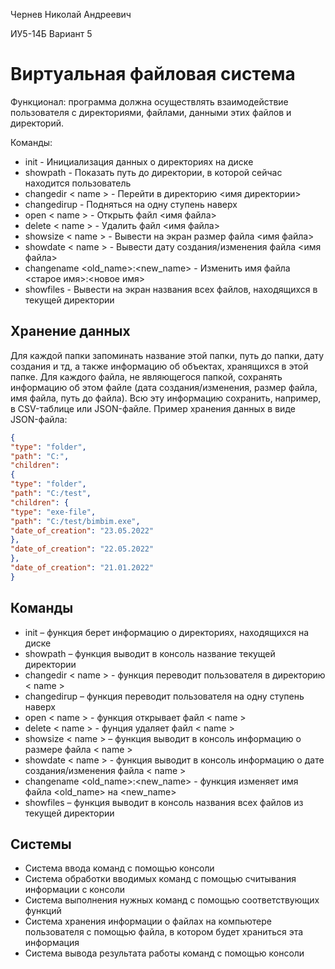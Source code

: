 Чернев Николай Андреевич

ИУ5-14Б Вариант 5

# Виртуальная файловая система
Функционал: программа должна осуществлять взаимодействие пользователя
с директориями, файлами, данными этих файлов и директорий.

Команды:
- init - Инициализация данных о директориях на диске
- showpath - Показать путь до директории, в которой сейчас находится пользователь
- changedir < name > - Перейти в директорию <имя директории>
- changedirup - Подняться на одну ступень наверх
- open < name > - Открыть файл <имя файла>
- delete < name > - Удалить файл <имя файла>
- showsize < name > - Вывести на экран размер файла <имя файла>
- showdate < name > - Вывести дату создания/изменения файла <имя файла>
- changename <old_name>:<new_name> - Изменить имя файла <старое имя>:<новое имя>
- showfiles - Вывести на экран названия всех файлов, находящихся в текущей директории
## Хранение данных
Для каждой папки запоминать название этой папки, путь до папки, дату создания и тд, а также информацию об объектах, хранящихся в этой папке.
Для каждого файла, не являющегося папкой, сохранять информацию об этом файле (дата создания/изменения, размер файла, имя файла, путь до файла).
Всю эту информацию сохранить, например, в CSV-таблице или JSON-файле.
Пример хранения данных в виде JSON-файла:

```json
{
"type": "folder",
"path": "C:",
"children":
{
"type": "folder",
"path": "C:/test",
"children": {
"type": "exe-file",
"path": "C:/test/bimbim.exe",
"date_of_creation": "23.05.2022"
},
"date_of_creation": "22.05.2022"
},
"date_of_creation": "21.01.2022"
}
```
## Команды
- init – функция берет информацию о директориях, находящихся на диске
- showpath – функция выводит в консоль название текущей директории
- changedir < name > - функция переводит пользователя в директорию < name >
- changedirup – функция переводит пользователя на одну ступень наверх
- open < name > - функция открывает файл < name >
- delete < name > - фунция удаляет файл < name >
- showsize < name > – функция выводит в консоль информацию о размере файла < name >
- showdate < name > - функция выводит в консоль информацию о дате создания/изменения файла < name >
- changename <old_name>:<new_name> - функция изменяет имя файла <old_name> на <new_name>
- showfiles – функция выводит в консоль названия всех файлов из текущей директории
## Системы
- Система ввода команд с помощью консоли
- Система обработки вводимых команд с помощью считывания информации с консоли
- Система выполнения нужных команд с помощью соответствующих функций
- Система хранения информации о файлах на компьютере пользователя с помощью файла, в котором будет храниться эта информация
- Система вывода результата работы команд с помощью консоли
